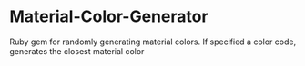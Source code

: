 # Material-Color-Generator
Ruby gem for randomly generating material colors. If specified a color code, generates the closest material color
